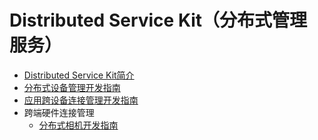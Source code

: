 # Distributed Service Kit（分布式管理服务）

- [Distributed Service Kit简介](distributedservice-kit-intro.md)
- [分布式设备管理开发指南](devicemanager-guidelines.md)
- [应用跨设备连接管理开发指南](abilityconnectmanager-guidelines.md)
- 跨端硬件连接管理
  - [分布式相机开发指南](camera-distributed.md)